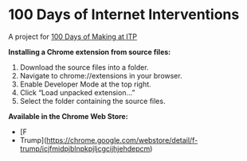 # 100 Days of Internet Interventions

A project for [100 Days of Making at ITP](https://100daysitp2017.tumblr.com/)


__Installing a Chrome extension from source files:__

1. Download the source files into a folder.
2. Navigate to chrome://extensions in your browser.
3. Enable Developer Mode at the top right.
4. Click “Load unpacked extension…”
5. Select the folder containing the source files.


__Available in the Chrome Web Store:__

* [F
* Trump](https://chrome.google.com/webstore/detail/f-trump/icjfmidpjblnpkpjljcgcijhjehdepcm)

